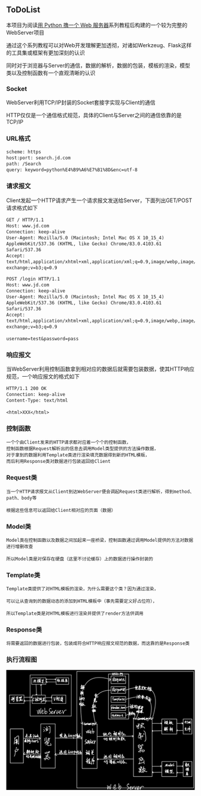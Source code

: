 ## ToDoList
本项目为阅读[用 Python 撸一个 Web 服务器](https://jianghushinian.cn/2020/07/17/%E7%94%A8-Python-%E6%92%B8%E4%B8%80%E4%B8%AA-Web-%E6%9C%8D%E5%8A%A1%E5%99%A8-%E7%AC%AC0%E7%AB%A0%EF%BC%9A%E5%BC%80%E7%AF%87%E8%AF%8D/)系列教程后构建的一个较为完整的WebServer项目

通过这个系列教程可以对Web开发理解更加透彻，对诸如Werkzeug、Flask这样的工具集或框架有更加深刻的认识

同时对于浏览器与Server的通信，数据的解析，数据的包装，模板的渲染，模型类以及控制函数有一个直观清晰的认识


### Socket
WebServer利用TCP/IP封装的Socket套接字实现与Client的通信

HTTP仅仅是一个通信格式规范，具体的Client与Server之间的通信依靠的是TCP/IP


### URL格式
```
scheme: https
host:port: search.jd.com
path: /Search
query: keyword=python%E4%B9%A6%E7%B1%8D&enc=utf-8
```


### 请求报文
Client发起一个HTTP请求产生一个请求报文发送给Server，下面列出GET/POST请求格式如下
```
GET / HTTP/1.1
Host: www.jd.com
Connection: keep-alive
User-Agent: Mozilla/5.0 (Macintosh; Intel Mac OS X 10_15_4) AppleWebKit/537.36 (KHTML, like Gecko) Chrome/83.0.4103.61 Safari/537.36
Accept: text/html,application/xhtml+xml,application/xml;q=0.9,image/webp,image/apng,*/*;q=0.8,application/signed-exchange;v=b3;q=0.9
```
```
POST /login HTTP/1.1
Host: www.jd.com
Connection: keep-alive
User-Agent: Mozilla/5.0 (Macintosh; Intel Mac OS X 10_15_4) AppleWebKit/537.36 (KHTML, like Gecko) Chrome/83.0.4103.61 Safari/537.36
Accept: text/html,application/xhtml+xml,application/xml;q=0.9,image/webp,image/apng,*/*;q=0.8,application/signed-exchange;v=b3;q=0.9

username=test&password=pass
```


### 响应报文
当WebServer利用控制函数拿到相对应的数据后就需要包装数据，使其HTTP响应规范，一个响应报文的格式如下
```
HTTP/1.1 200 OK
Connection: keep-alive
Content-Type: text/html

<html>XXX</html>
```


### 控制函数
```
一个个由Client发来的HTTP请求都对应着一个个的控制函数，
控制函数根据Request解析出的信息去调用Model类型提供的方法操作数据，
对于拿到的数据利用Template类进行渲染填充数据得到新的HTML模板，
而后利用Response类对数据进行包装返回给Client
```

### Request类
```
当一个HTTP请求报文从Client到达WebServer便会调起Request类进行解析，得到method、path、body等

根据这些信息可以返回给Client相对应的页面（数据）
```

### Model类
```
Model类在控制函数以及数据之间加起来一座桥梁，控制函数通过调用Model提供的方法对数据进行增删改查

所以Model类是对保存在硬盘（这里不讨论缓存）上的数据进行操作封装的
```

### Template类
```
Template类提供了对HTML模板的渲染，为什么需要这个类？因为通过渲染，

可以让从查询到的数据动态的添加到HTML模板中（事先需要定义好占位符），

所以Template类是对HTML模板进行渲染并提供了render方法供调用
```

### Response类
```
将需要返回的数据进行包装，包装成符合HTTP响应报文规范的数据，而这靠的是Response类
```


### 执行流程图
<img src="flowchart.jpg">